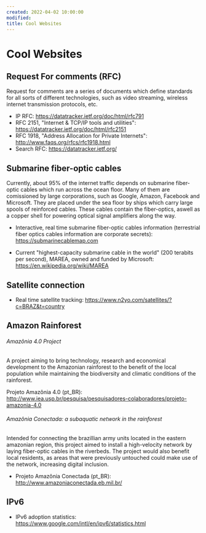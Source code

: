 ```yaml
---
created: 2022-04-02 10:00:00
modified:
title: Cool Websites
---
```


# Cool Websites

## Request For comments (RFC)

Request for comments are a series of documents which define standards for all sorts of different technologies, such as video streaming, wireless internet transmission protocols, etc.

- IP RFC: https://datatracker.ietf.org/doc/html/rfc791
- RFC 2151, "Internet & TCP/IP tools and utilities": https://datatracker.ietf.org/doc/html/rfc2151
- RFC 1918, "Address Allocation for Private Internets": http://www.faqs.org/rfcs/rfc1918.html
- Search RFC: https://datatracker.ietf.org/

## Submarine fiber-optic cables

Currently, about 95% of the internet traffic depends on submarine fiber-optic cables which run across the ocean floor. Many of them are comissioned by large corporations, such as Google, Amazon, Facebook and Microsoft. They are placed under the sea floor by ships which carry large spools of reinforced cables. These cables contain the fiber-optics, aswell as a copper shell for powering optical signal amplifiers along the way.

- Interactive, real time submarine fiber-optic cables information (terrestrial fiber optics cables information are corporate secrets): https://submarinecablemap.com

- Current "highest-capacity submarine cable in the world" (200 terabits per second), MAREA, owned and funded by Microsoft: https://en.wikipedia.org/wiki/MAREA

## Satellite connection

- Real time satellite tracking: https://www.n2yo.com/satellites/?c=BRAZ&t=country

## Amazon Rainforest

###### Amazônia 4.0 Project

A project aiming to bring technology, research and economical development to the Amazonian rainforest to the benefit of the local population while maintaining the biodiversity and climatic conditions of the rainforest.

Projeto Amazônia 4.0 (pt_BR): http://www.iea.usp.br/pesquisa/pesquisadores-colaboradores/projeto-amazonia-4.0

###### Amazônia Conectada: a subaquatic network in the rainforest

Intended for connecting the brazillian army units located in the eastern amazonian region, this project aimed to install a high-velocity network by laying fiber-optic cables in the riverbeds. The project would also benefit local residents, as areas that were previously untouched could make use of the network, increasing digital inclusion.

- Projeto Amazônia Conectada (pt_BR): http://www.amazoniaconectada.eb.mil.br/

## IPv6

- IPv6 adoption statistics: https://www.google.com/intl/en/ipv6/statistics.html
